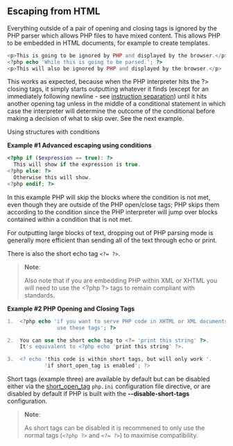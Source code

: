 Escaping from HTML
------------------

Everything outside of a pair of opening and closing tags is ignored by
the PHP parser which allows PHP files to have mixed content. This allows
PHP to be embedded in HTML documents, for example to create templates.

``` php
<p>This is going to be ignored by PHP and displayed by the browser.</p>
<?php echo 'While this is going to be parsed.'; ?>
<p>This will also be ignored by PHP and displayed by the browser.</p>
```

This works as expected, because when the PHP interpreter hits the ?\>
closing tags, it simply starts outputting whatever it finds (except for
an immediately following newline - see
<a href="/language/basic-syntax/instruction-separation.html" class="link">instruction separation</a>)
until it hits another opening tag unless in the middle of a conditional
statement in which case the interpreter will determine the outcome of
the conditional before making a decision of what to skip over. See the
next example.

Using structures with conditions

**Example \#1 Advanced escaping using conditions**

``` php
<?php if ($expression == true): ?>
  This will show if the expression is true.
<?php else: ?>
  Otherwise this will show.
<?php endif; ?>
```

In this example PHP will skip the blocks where the condition is not met,
even though they are outside of the PHP open/close tags; PHP skips them
according to the condition since the PHP interpreter will jump over
blocks contained within a condition that is not met.

For outputting large blocks of text, dropping out of PHP parsing mode is
generally more efficient than sending all of the text through <span
class="function">echo</span> or <span class="function">print</span>.

There is also the short echo tag `<?= ?>`.

> **Note**:
>
> Also note that if you are embedding PHP within XML or XHTML you will
> need to use the \<?php ?\> tags to remain compliant with standards.

**Example \#2 PHP Opening and Closing Tags**

``` php
1.  <?php echo 'if you want to serve PHP code in XHTML or XML documents,
                use these tags'; ?>

2.  You can use the short echo tag to <?= 'print this string' ?>.
    It's equivalent to <?php echo 'print this string' ?>.

3.  <? echo 'this code is within short tags, but will only work '.
            'if short_open_tag is enabled'; ?>
```

Short tags (example three) are available by default but can be disabled
either via the
<a href="/ini/core.html#ini.short-open-tag" class="link">short_open_tag</a>
`php.ini` configuration file directive, or are disabled by default if
PHP is built with the **--disable-short-tags** configuration.

> **Note**:
>
> As short tags can be disabled it is recommened to only use the normal
> tags (`<?php ?>` and `<?= ?>`) to maximise compatibility.
